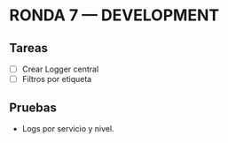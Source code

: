 # RONDA 7 — DEVELOPMENT

## Tareas
- [ ] Crear Logger central
- [ ] Filtros por etiqueta

## Pruebas
- Logs por servicio y nivel.
